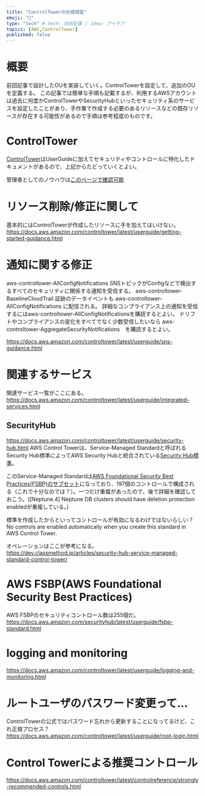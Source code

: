 ```yaml
---
title: "ControlTowerの仕様調査"
emoji: "👋"
type: "tech" # tech: 技術記事 / idea: アイデア
topics: [AWS,ControlTower]
published: false
---
```

# 概要
前回記事で設計したOUを実装していく。ControlTowerを設定して、追加のOUを定義する。
この記事では簡単な手順も記載するが、利用するAWSアカウントは過去に何度かControlTowerやSecurityHubといったセキュリティ系のサービスを設定したことがあり、手作業で作成する必要のあるリソースなどの既存リソースが存在する可能性があるので手順は参考程度のものです。

# ControlTower
[ControlTower](https://docs.aws.amazon.com/controltower/)はUserGuideに加えてセキュリティやコントロールに特化したドキュメントがあるので、上記からたどっていくとよい。

管理者としてのノウハウは[このページで確認可能](https://docs.aws.amazon.com/controltower/latest/userguide/best-practices.html)

# リソース削除/修正に関して
基本的にはControlTowerが作成したリソースに手を加えてはいけない。
https://docs.aws.amazon.com/controltower/latest/userguide/getting-started-guidance.html

# 通知に関する修正
aws-controltower-AllConfigNotifications SNSトピックがConfigなどで検出するすべてのセキュリティに関係する通知を受信する。
aws-controltower-BaselineCloudTrail 証跡のデータイベントも aws-controltower-AllConfigNotifications に配信される。
詳細なコンプライアンス上の通知を受信するにはaws-controltower-AllConfigNotificationsを購読するとよい。
ドリフトやコンプライアンスの変化をすべてでなく少数受信したいなら aws-controltower-AggregateSecurityNotifications　を購読するとよい。

https://docs.aws.amazon.com/controltower/latest/userguide/sns-guidance.html



# 関連するサービス
関連サービス一覧がここにある。
https://docs.aws.amazon.com/controltower/latest/userguide/integrated-services.html

## SecurityHub
https://docs.aws.amazon.com/controltower/latest/userguide/security-hub.html
AWS Control Towerは、Service-Managed Standardと呼ばれるSecurity Hub標準によってAWS Security Hubと統合されている[Security Hub標準](https://docs.aws.amazon.com/controltower/latest/controlreference/security-hub-controls.html)。

このService-Managed Standardは[AWS Foundational Security Best Practices(FSBP)のサブセット](https://docs.aws.amazon.com/securityhub/latest/userguide/service-managed-standard-aws-control-tower.html#aws-control-tower-standard-controls)になっており、197個のコントロールで構成される（これで十分なのでは？）。一つだけ重複があったので、後で詳細を確認しておこう。([Neptune.4] Neptune DB clusters should have deletion protection enabledが重複している。)

標準を作成したからといってコントロールが有効になるわけではないらしい？  
No controls are enabled automatically when you create this standard in AWS Control Tower.
  
オペレーションはここが参考になる。
https://dev.classmethod.jp/articles/security-hub-service-managed-standard-control-tower/


# AWS FSBP(AWS Foundational Security Best Practices)
AWS FSBPのセキュリティコントロール数は255個だ。
https://docs.aws.amazon.com/securityhub/latest/userguide/fsbp-standard.html

# logging and monitoring
https://docs.aws.amazon.com/controltower/latest/userguide/logging-and-monitoring.html

# ルートユーザのパスワード変更って…
ControlTowerの公式ではパスワード忘れから更新することになってるけど、これ正規プロセス？
https://docs.aws.amazon.com/controltower/latest/userguide/root-login.html


# Control Towerによる推奨コントロール
https://docs.aws.amazon.com/controltower/latest/controlreference/strongly-recommended-controls.html